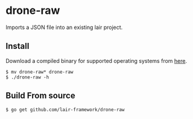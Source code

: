# drone-raw
Imports a JSON file into an existing lair project.

## Install
Download a compiled binary for supported operating systems from [here](https://githhub.com/lair-framework/drone-raw/releases/latest).

```
$ mv drone-raw* drone-raw
$ ./drone-raw -h
```

## Build From source
```
$ go get github.com/lair-framework/drone-raw
```
